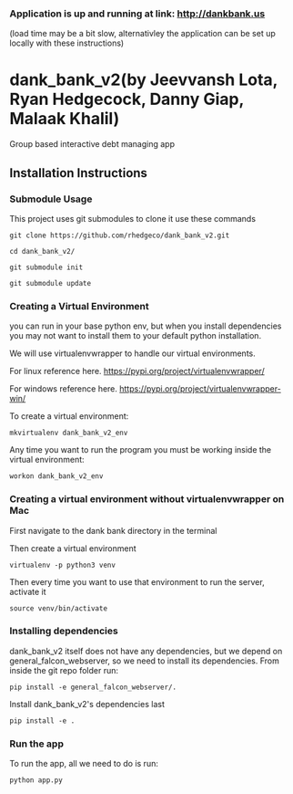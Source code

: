 ### Application is up and running at link: http://dankbank.us
(load time may be a bit slow, alternativley the application can be set up locally with these instructions)
# dank_bank_v2(by Jeevvansh Lota, Ryan Hedgecock, Danny Giap, Malaak Khalil)
Group based interactive debt managing app

## Installation Instructions

### Submodule Usage
This project uses git submodules to clone it use these commands
```
git clone https://github.com/rhedgeco/dank_bank_v2.git
```
```
cd dank_bank_v2/
```
```
git submodule init
```
```
git submodule update
```

### Creating a Virtual Environment
you can run in your base python env, but when you install dependencies you may not want to install them to your
default python installation.

We will use virtualenvwrapper to handle our virtual environments.

For linux reference here. https://pypi.org/project/virtualenvwrapper/

For windows reference here. https://pypi.org/project/virtualenvwrapper-win/

To create a virtual environment:
```
mkvirtualenv dank_bank_v2_env
```
Any time you want to run the program you must be working inside the virtual environment:
```
workon dank_bank_v2_env
```
### Creating a virtual environment without virtualenvwrapper on Mac
First navigate to the dank bank directory in the terminal

Then create a virtual environment
```
virtualenv -p python3 venv
```
Then every time you want to use that environment to run the server, activate it
```
source venv/bin/activate
```
### Installing dependencies
dank_bank_v2 itself does not have any dependencies, but we depend on general_falcon_webserver, so we need to install
its dependencies. From inside the git repo folder run:
```
pip install -e general_falcon_webserver/.
```
Install dank_bank_v2's dependencies last
```
pip install -e .
```

### Run the app
To run the app, all we need to do is run:
```
python app.py
```
